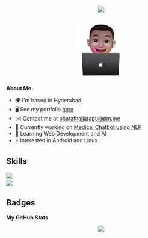 <h1 align="center">
    <img src="https://readme-typing-svg.herokuapp.com/?font=SpaceMono&size=25&center=true&vCenter=true&width=300&height=40&color=green&duration=4000&lines=Hi+There!+👋;+Im+Bharath+Ajjarapu!;" />
</h1>

<div align="center">
    <img alt="Coding" width="150" src="https://github.com/bharathajjarapu/bharathajjarapu/blob/main/Profile.png">
</div>

<b>About Me</b>

- 🌍 I'm based in Hyderabad
- 🖥️ See my portfolio [here](http://bharathajjarapu.github.io/bharathajjarapu)
- ✉️ Contact me at [bharathajjarapu@pm.me](mailto:bharathajjarapu@pm.me)
- 🚀 Currently working on [Medical Chatbot using NLP](http://github.com/bharathajjarapu/archealth)
- 🧠 Learning Web Development and AI
- ⚡ Interested in Android and Linux

## Skills
<img src="https://skillicons.dev/icons?i=c,cpp,java,python,r,html,css,javascript,react,bootstrap" /><br>
<img src="https://skillicons.dev/icons?i=nodejs,django,flask,mysql,postgresql,vscode,git,github,figma,photoshop" /><br>

## Badges
<b>My GitHub Stats</b>
<div align="center">
    <a href="http://www.github.com/bharathajjarapu"><img src="https://github-readme-streak-stats.herokuapp.com/?user=bharathajjarapu&stroke=ffffff&background=1c1917&ring=0891b2&fire=0891b2&currStreakNum=ffffff&currStreakLabel=0891b2&sideNums=ffffff&sideLabels=ffffff&dates=ffffff&hide_border=true" /></a>
</div>
